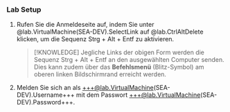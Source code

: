 ### Lab Setup 

 1. Rufen Sie die Anmeldeseite auf, indem Sie unter @lab.VirtualMachine(SEA-DEV).SelectLink auf @lab.CtrlAltDelete klicken, um die Sequenz Strg + Alt + Entf zu aktivieren. 

    >[!KNOWLEDGE] Jegliche Links der obigen Form werden die Sequenz Strg + Alt + Entf an den ausgewählten Computer senden. Dies kann zudem über das **Befehlsmenü** (Blitz-Symbol) am oberen linken Bildschirmrand erreicht werden. 

1. Melden Sie sich an als +++@lab.VirtualMachine(SEA-DEV).Username+++ mit dem Passwort +++@lab.VirtualMachine(SEA-DEV).Password+++.
